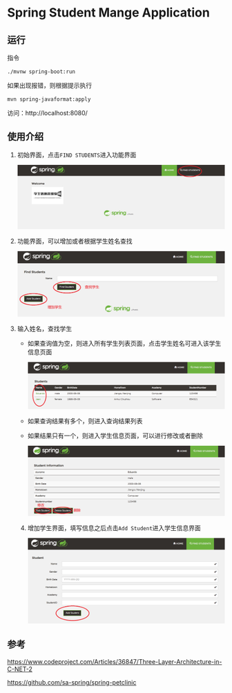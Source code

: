 # Spring Student Mange Application




## 运行

指令

```
./mvnw spring-boot:run
```



如果出现报错，则根据提示执行

```
mvn spring-javaformat:apply
```



访问：http://localhost:8080/



## 使用介绍

1. 初始界面，点击`FIND STUDENTS`进入功能界面

   ![image-20210325133515717](/Readme.pic/image-20210325133515717.png)

2. 功能界面，可以增加或者根据学生姓名查找

   ![image-20210325134316225](/Readme.pic/image-20210325134316225.png)

3. 输入姓名，查找学生

   * 如果查询值为空，则进入所有学生列表页面，点击学生姓名可进入该学生信息页面

     ![image-20210325140959492](/Readme.pic/image-20210325140959492.png)

   * 如果查询结果有多个，则进入查询结果列表

   * 如果结果只有一个，则进入学生信息页面，可以进行修改或者删除

     ![image-20210325135419921](/Readme.pic/image-20210325135419921.png)

   4. 增加学生界面，填写信息之后点击`Add Student`进入学生信息界面

      ![image-20210325141335001](/Readme.pic/image-20210325141335001.png)



## 参考

https://www.codeproject.com/Articles/36847/Three-Layer-Architecture-in-C-NET-2

https://github.com/sa-spring/spring-petclinic

